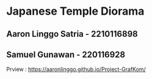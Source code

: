 # Japanese Temple Diorama

## Aaron Linggo Satria - 2210116898
## Samuel Gunawan - 220116928

Prview : https://aaronlinggo.github.io/Project-GrafKom/
